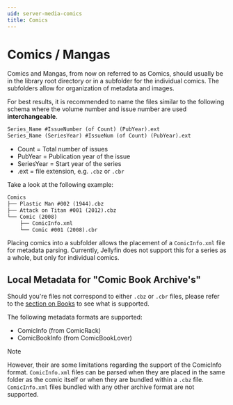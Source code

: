 ```yaml
---
uid: server-media-comics
title: Comics
---
```


# Comics / Mangas

Comics and Mangas, from now on referred to as Comics, should usually be in the library root directory or in a subfolder for the individual comics. The subfolders allow for organization of metadata and images.

For best results, it is recommended to name the files similar to the following schema where the volume number and issue number are used **interchangeable**.

```txt
Series_Name #IssueNumber (of Count) (PubYear).ext
Series_Name (SeriesYear) #IssueNum (of Count) (PubYear).ext
```

- Count = Total number of issues
- PubYear = Publication year of the issue
- SeriesYear = Start year of the series
- .ext = file extension, e.g. `.cbz` or `.cbr`

Take a look at the following example:

```txt
Comics
├── Plastic Man #002 (1944).cbz
├── Attack on Titan #001 (2012).cbz
└── Comic (2008)
    ├── ComicInfo.xml
    └── Comic #001 (2008).cbr
```

Placing comics into a subfolder allows the placement of a `ComicInfo.xml` file for metadata parsing. Currently, Jellyfin does not support this for a series as a whole, but only for individual comics.

## Local Metadata for "Comic Book Archive's"

Should you're files not correspond to either `.cbz` or `.cbr` files, please refer to the [section on Books](xref:server-media-books) to see what is supported.

The following metadata formats are supported:

- ComicInfo (from ComicRack)
- ComicBookInfo (from ComicBookLover)

> [!Note]
> However, their are some limitations regarding the support of the ComicInfo format. `ComicInfo.xml` files can be parsed when they are placed in the same folder as the comic itself or when they are bundled within a `.cbz` file. `ComicInfo.xml` files bundled with any other archive format are not supported. 

